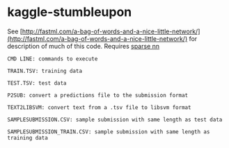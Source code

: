 kaggle-stumbleupon
==================

See [http://fastml.com/a-bag-of-words-and-a-nice-little-network/](http://fastml.com/a-bag-of-words-and-a-nice-little-network/) for description of much of this code.  Requires [sparse nn](http://lowrank.net/nikos//sparsenn/)

	CMD LINE: commands to execute
	
	TRAIN.TSV: training data
	
	TEST.TSV: test data
	
	P2SUB: convert a predictions file to the submission format
	
	TEXT2LIBSVM: convert text from a .tsv file to libsvm format
	
	SAMPLESUBMISSION.CSV: sample submission with same length as test data
	
	SAMPLESUBMISSION_TRAIN.CSV: sample submission with same length as training data